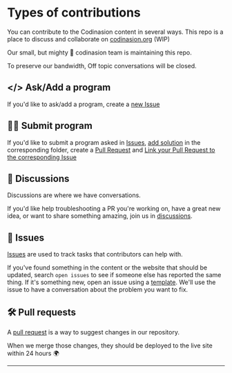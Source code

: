 # Types of contributions

You can contribute to the Codinasion content in several ways. This repo is a place to discuss and collaborate on [codinasion.org][9] (WIP)

Our small, but mighty :muscle: codinasion team is maintaining this repo.

To preserve our bandwidth, Off topic conversations will be closed.

## </> Ask/Add a program

If you'd like to ask/add a program, create a [new Issue][1]

## :man_technologist: Submit program

If you'd like to submit a program asked in [Issues][2], [add solution][3] in the corresponding folder, create a [Pull Request][4] and [Link your Pull Request to the corresponding Issue][5]

## :mega: Discussions

Discussions are where we have conversations.

If you'd like help troubleshooting a PR you're working on, have a great new idea, or want to share something amazing, join us in [discussions][6].

## :lady_beetle: Issues

[Issues][2] are used to track tasks that contributors can help with.

If you've found something in the content or the website that should be updated, search `open issues` to see if someone else has reported the same thing. If it's something new, open an issue using a [template][7]. We'll use the issue to have a conversation about the problem you want to fix.

## :hammer_and_wrench: Pull requests

A [pull request][8] is a way to suggest changes in our repository.

When we merge those changes, they should be deployed to the live site within 24 hours :earth_africa:

---

[1]: https://github.com/codinasion/program/issues/new?assignees=&labels=%F0%9F%93%9D+content&template=submit-program.yml "Ask/Add a program"
[2]: https://github.com/codinasion/program/issues "Issues"
[3]: ./CONTRIBUTING.md#make-changes "Make changes"
[4]: ./CONTRIBUTING.md#solve-an-issue "Solve an Issue"
[5]: https://docs.github.com/en/issues/tracking-your-work-with-issues/linking-a-pull-request-to-an-issue "Link PR to an Issue"
[6]: https://github.com/codinasion/program/discussions "Discussions"
[7]: https://github.com/codinasion/program/issues/new/choose "Issue Template"
[8]: https://github.com/codinasion/program/pulls "Pull Requests"
[9]: https://codinasion.org/ "Work In Progress"
